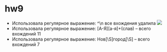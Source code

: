 # hw9

* Использовала регулярное выражение: ^\n все вхождения удалила
![](http://https://github.com/aynakamilova/hw9/blob/master/удаление%20пустых%20строк.png)
* Использовала регулярное выражение: [А-Я][а-я]+(слав) – всего вхождений 11 
* Использовала регулярное выражение: Нов[\S]город[\S] – всего вхождений 7
